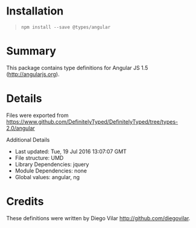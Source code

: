 # Installation
> `npm install --save @types/angular`

# Summary
This package contains type definitions for Angular JS 1.5 (http://angularjs.org).

# Details
Files were exported from https://www.github.com/DefinitelyTyped/DefinitelyTyped/tree/types-2.0/angular

Additional Details
 * Last updated: Tue, 19 Jul 2016 13:07:07 GMT
 * File structure: UMD
 * Library Dependencies: jquery
 * Module Dependencies: none
 * Global values: angular, ng

# Credits
These definitions were written by Diego Vilar <http://github.com/diegovilar>.
